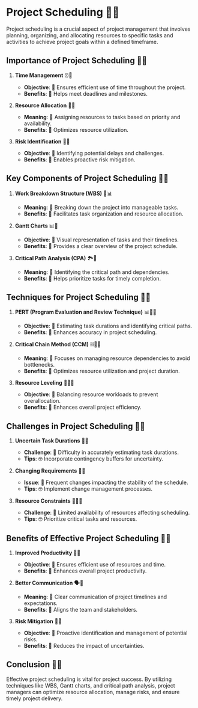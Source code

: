 # Project Scheduling 📅🚀

Project scheduling is a crucial aspect of project management that involves planning, organizing, and allocating resources to specific tasks and activities to achieve project goals within a defined timeframe.

## Importance of Project Scheduling 🌟📅

1. **Time Management** ⏰🚀
   - **Objective**: 📅 Ensures efficient use of time throughout the project.
   - **Benefits**: 🌟 Helps meet deadlines and milestones.

2. **Resource Allocation** 💼📅
   - **Meaning**: 📅 Assigning resources to tasks based on priority and availability.
   - **Benefits**: 🌟 Optimizes resource utilization.

3. **Risk Identification** 🚧📅
   - **Objective**: 📅 Identifying potential delays and challenges.
   - **Benefits**: 🌟 Enables proactive risk mitigation.

## Key Components of Project Scheduling 🎯📅

1. **Work Breakdown Structure (WBS)** 🧩📊
   - **Meaning**: 📅 Breaking down the project into manageable tasks.
   - **Benefits**: 🌟 Facilitates task organization and resource allocation.

2. **Gantt Charts** 📊📅
   - **Objective**: 📅 Visual representation of tasks and their timelines.
   - **Benefits**: 🌟 Provides a clear overview of the project schedule.

3. **Critical Path Analysis (CPA)** 🏞️📅
   - **Meaning**: 📅 Identifying the critical path and dependencies.
   - **Benefits**: 🌟 Helps prioritize tasks for timely completion.

## Techniques for Project Scheduling 🔄📅

1. **PERT (Program Evaluation and Review Technique)** 📊🔄📅
   - **Objective**: 📅 Estimating task durations and identifying critical paths.
   - **Benefits**: 🌟 Enhances accuracy in project scheduling.

2. **Critical Chain Method (CCM)** ⛓️🔄📅
   - **Meaning**: 📅 Focuses on managing resource dependencies to avoid bottlenecks.
   - **Benefits**: 🌟 Optimizes resource utilization and project duration.

3. **Resource Leveling** 💼🔄📅
   - **Objective**: 📅 Balancing resource workloads to prevent overallocation.
   - **Benefits**: 🌟 Enhances overall project efficiency.

## Challenges in Project Scheduling 🤔📅

1. **Uncertain Task Durations** 📏🤔
   - **Challenge**: 📅 Difficulty in accurately estimating task durations.
   - **Tips**: 🤓 Incorporate contingency buffers for uncertainty.

2. **Changing Requirements** 🔄📅
   - **Issue**: 📅 Frequent changes impacting the stability of the schedule.
   - **Tips**: 🤓 Implement change management processes.

3. **Resource Constraints** 🚧💼📅
   - **Challenge**: 📅 Limited availability of resources affecting scheduling.
   - **Tips**: 🤓 Prioritize critical tasks and resources.

## Benefits of Effective Project Scheduling 🌟📅

1. **Improved Productivity** 🚀🌟
   - **Objective**: 📅 Ensures efficient use of resources and time.
   - **Benefits**: 🌟 Enhances overall project productivity.

2. **Better Communication** 🗣️🌟
   - **Meaning**: 📅 Clear communication of project timelines and expectations.
   - **Benefits**: 🌟 Aligns the team and stakeholders.

3. **Risk Mitigation** 🚧🌟
   - **Objective**: 📅 Proactive identification and management of potential risks.
   - **Benefits**: 🌟 Reduces the impact of uncertainties.

## Conclusion 🏁📅

Effective project scheduling is vital for project success. By utilizing techniques like WBS, Gantt charts, and critical path analysis, project managers can optimize resource allocation, manage risks, and ensure timely project delivery.
